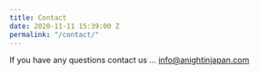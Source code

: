 ```yaml
---
title: Contact
date: 2020-11-11 15:39:00 Z
permalink: "/contact/"
---
```


If you have any questions contact us … [info@anightinjapan.com](mailto:info@anightinjapan.com)